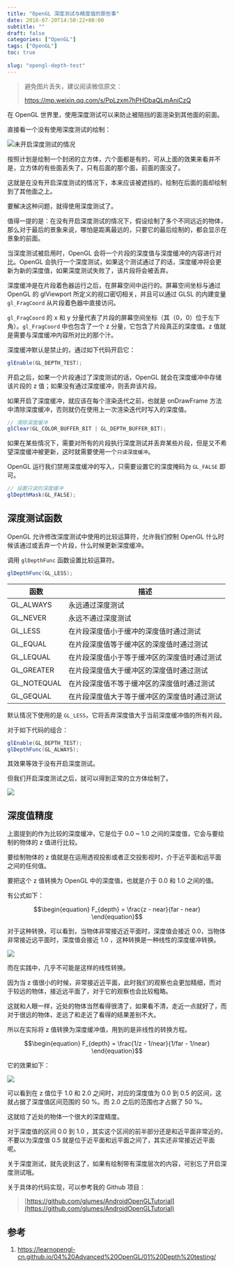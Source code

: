 ```yaml
---
title: "OpenGL 深度测试与精度值的那些事"
date: 2018-07-20T14:50:22+08:00
subtitle: ""
draft: false
categories: ["OpenGL"]
tags: ["OpenGL"]
toc: true
 
slug: "opengl-depth-test"
---
```


> 避免图片丢失，建议阅读微信原文：
> 
> https://mp.weixin.qq.com/s/PpLzxm7hPHDbaQLmAniCzQ

在 OpenGL 世界里，使用深度测试可以来防止被阻挡的面渲染到其他面的前面。

直接看一个没有使用深度测试的绘制：

![未开启深度测试的情况](https://res.cloudinary.com/glumes-com/image/upload/v1532052034/code/undepth_test.gif)



按照计划是绘制一个封闭的立方体，六个面都是有的，可从上面的效果来看并不是，立方体的有些面丢失了，只有后面的那个面，前面的面没了。

这就是在没有开启深度测试的情况下，本来应该被遮挡的，绘制在后面的面却绘制到了其他面之上。


要解决这种问题，就得使用深度测试了。

<!--more-->


值得一提的是：在没有开启深度测试的情况下，假设绘制了多个不同远近的物体，那么对于最后的景象来说，哪怕是距离最远的，只要它的最后绘制的，都会显示在景象的前面。



当深度测试被启用时，OpenGL 会将一个片段的深度值与深度缓冲的内容进行对比。OpenGL 会执行一个深度测试，如果这个测试通过了的话，深度缓冲将会更新为新的深度值，如果深度测试失败了，该片段将会被丢弃。



深度缓冲是在片段着色器运行之后，在屏幕空间中运行的。屏幕空间坐标与通过 OpenGL 的 glViewport 所定义的视口密切相关，并且可以通过 GLSL 的内建变量 `gl_FragCoord` 从片段着色器中直接访问。


`gl_FragCoord` 的 x 和 y 分量代表了片段的屏幕空间坐标（其（0，0）位于左下角）。`gl_FragCoord` 中也包含了一个 z 分量，它包含了片段真正的深度值。z 值就是需要与深度缓冲内容所对比的那个汁。

深度缓冲默认是禁止的，通过如下代码开启它：

```java
glEnable(GL_DEPTH_TEST);
```

开启之后，如果一个片段通过了深度测试的话，OpenGL 就会在深度缓冲中存储该片段的 z 值；如果没有通过深度缓冲，则丢弃该片段。

如果开启了深度缓冲，就应该在每个渲染迭代之前，也就是 onDrawFrame 方法中清除深度缓冲，否则就仍在使用上一次渲染迭代时写入的深度值。

```java
// 清除深度缓冲
glClear(GL_COLOR_BUFFER_BIT | GL_DEPTH_BUFFER_BIT);
```

如果在某些情况下，需要对所有的片段执行深度测试并丢弃某些片段，但是又不希望深度缓冲被更新，这时就需要使用一个`只读深度缓冲`。

OpenGL 运行我们禁用深度缓冲的写入，只需要设置它的深度掩码为 `GL_FALSE` 即可。

```java
// 设置只读的深度缓冲
glDepthMask(GL_FALSE);
```


## 深度测试函数

OpenGL 允许修改深度测试中使用的比较运算符，允许我们控制 OpenGL 什么时候该通过或丢弃一个片段，什么时候更新深度缓冲。

调用 `glDepthFunc` 函数设置比较运算符。

```java
glDepthFunc(GL_LESS);
```

|函数|描述|
|---|---|
|GL_ALWAYS|永远通过深度测试|
|GL_NEVER|永远不通过深度测试|
|GL_LESS|在片段深度值小于缓冲的深度值时通过测试|
|GL_EQUAL|在片段深度值等于缓冲区的深度值时通过测试|
|GL_LEQUAL|在片段深度值小于等于缓冲区的深度值时通过测试|
|GL_GREATER|在片段深度值大于缓冲区的深度值时通过测试|
|GL_NOTEQUAL|在片段深度值不等于缓冲区的深度值时通过测试|
|GL_GEQUAL|在片段深度值大于等于缓冲区的深度值时通过测试|

默认情况下使用的是 `GL_LESS`，它将丢弃深度值大于当前深度缓冲值的所有片段。

对于如下代码的组合：

```java
glEnable(GL_DEPTH_TEST);
glDepthFunc(GL_ALWAYS);
```

其效果等效于没有开启深度测试。


但我们开启深度测试之后，就可以得到正常的立方体绘制了。



![](https://res.cloudinary.com/glumes-com/image/upload/v1526832824/code/rotate_camera_with_cube.gif) 


## 深度值精度

上面提到的作为比较的深度缓冲，它是位于 0.0 ~ 1.0 之间的深度值，它会与要绘制的物体的 z 值进行比较。

要绘制物体的 z 值就是在运用透视投影或者正交投影视时，介于近平面和远平面之间的任何值。

要把这个 z 值转换为 OpenGL 中的深度值，也就是介于 0.0 和 1.0 之间的值。

有公式如下：


$$\begin{equation} F_{depth} = \frac{z - near}{far - near} \end{equation}$$


对于这种转换，可以看到，当物体非常接近近平面时，深度值会接近 0.0，当物体非常接近远平面时，深度值会接近 1.0 ，这种转换是一种线性的深度缓冲转换。

![](https://image.glumes.com/images/2019/04/27/depth_linear_graph.png)


而在实践中，几乎不可能是这样的线性转换。

因为当 z 值很小的时候，非常接近近平面，此时我们的观察也会更加精细，而对于较远的物体，接近远平面了，对于它的观察也会比较粗略。

这就和人眼一样，近处的物体当然看得很清了，如果看不清，走近一点就好了，而对于很远的物体，走远了和走近了看得的结果差别不大。


所以在实际将 z 值转换为深度缓冲值，用到的是非线性的转换方程。

$$\begin{equation} F_{depth} = \frac{1/z - 1/near}{1/far - 1/near} \end{equation}$$


它的效果如下：

![](https://image.glumes.com/images/2019/04/27/depth_non_linear_graph.png)

可以看到在 z 值位于 1.0 和 2.0 之间时，对应的深度值为 0.0 到 0.5 的区间，这就占据了深度值区间范围的 50 %。而 2.0 之后的范围也才占据了 50 %。

这就给了近处的物体一个很大的深度精度。
 
 对于深度值的区间 0.0 到 1.0 ，其实这个区间的前半部分还是和近平面非常近的，不要以为深度值 0.5 就是位于近平面和远平面之间了，其实还非常接近近平面呢。



关于深度测试，就先说到这了，如果有绘制带有深度层次的内容，可别忘了开启深度测试哦。

关于具体的代码实现，可以参考我的 Github 项目：

> [https://github.com/glumes/AndroidOpenGLTutorial](https://github.com/glumes/AndroidOpenGLTutorial)


## 参考

1. https://learnopengl-cn.github.io/04%20Advanced%20OpenGL/01%20Depth%20testing/


